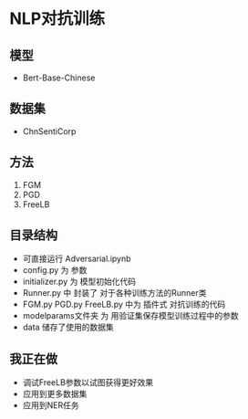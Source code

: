 # NLP对抗训练

## 模型
+ Bert-Base-Chinese

## 数据集
+ ChnSentiCorp

## 方法

1. FGM
2. PGD
3. FreeLB

## 目录结构
+ 可直接运行 Adversarial.ipynb
+ config.py 为 参数
+ initializer.py 为 模型初始化代码
+ Runner.py 中 封装了 对于各种训练方法的Runner类
+ FGM.py PGD.py FreeLB.py 中为 插件式 对抗训练的代码
+ modelparams文件夹 为 用验证集保存模型训练过程中的参数
+ data 储存了使用的数据集


## 我正在做

+ 调试FreeLB参数以试图获得更好效果
+ 应用到更多数据集
+ 应用到NER任务